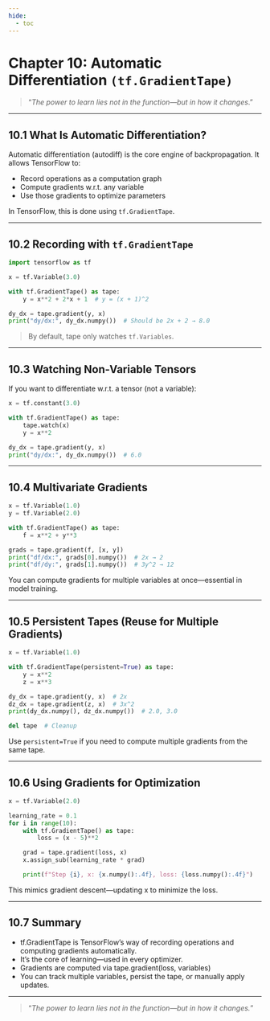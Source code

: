 ```yaml
---
hide:
  - toc
---
```


# Chapter 10: Automatic Differentiation `(tf.GradientTape)`

> “*The power to learn lies not in the function—but in how it changes*.”

---

## 10.1 What Is Automatic Differentiation?

Automatic differentiation (autodiff) is the core engine of backpropagation. It allows TensorFlow to:

- Record operations as a computation graph  
- Compute gradients w.r.t. any variable  
- Use those gradients to optimize parameters  

In TensorFlow, this is done using `tf.GradientTape`.

---

## 10.2 Recording with `tf.GradientTape`

```python
import tensorflow as tf

x = tf.Variable(3.0)

with tf.GradientTape() as tape:
    y = x**2 + 2*x + 1  # y = (x + 1)^2

dy_dx = tape.gradient(y, x)
print("dy/dx:", dy_dx.numpy())  # Should be 2x + 2 → 8.0
```
> By default, tape only watches `tf.Variables`.

---

## 10.3 Watching Non-Variable Tensors

If you want to differentiate w.r.t. a tensor (not a variable):
```python
x = tf.constant(3.0)

with tf.GradientTape() as tape:
    tape.watch(x)
    y = x**2

dy_dx = tape.gradient(y, x)
print("dy/dx:", dy_dx.numpy())  # 6.0
```

---

## 10.4 Multivariate Gradients

```python
x = tf.Variable(1.0)
y = tf.Variable(2.0)

with tf.GradientTape() as tape:
    f = x**2 + y**3

grads = tape.gradient(f, [x, y])
print("df/dx:", grads[0].numpy())  # 2x → 2
print("df/dy:", grads[1].numpy())  # 3y^2 → 12
```
You can compute gradients for multiple variables at once—essential in model training.

---

## 10.5 Persistent Tapes (Reuse for Multiple Gradients)

```python
x = tf.Variable(1.0)

with tf.GradientTape(persistent=True) as tape:
    y = x**2
    z = x**3

dy_dx = tape.gradient(y, x)  # 2x
dz_dx = tape.gradient(z, x)  # 3x^2
print(dy_dx.numpy(), dz_dx.numpy())  # 2.0, 3.0

del tape  # Cleanup
```
Use `persistent=True` if you need to compute multiple gradients from the same tape.

---

## 10.6 Using Gradients for Optimization

```python
x = tf.Variable(2.0)

learning_rate = 0.1
for i in range(10):
    with tf.GradientTape() as tape:
        loss = (x - 5)**2

    grad = tape.gradient(loss, x)
    x.assign_sub(learning_rate * grad)

    print(f"Step {i}, x: {x.numpy():.4f}, loss: {loss.numpy():.4f}")
```
This mimics gradient descent—updating x to minimize the loss.

---

## 10.7 Summary

- tf.GradientTape is TensorFlow’s way of recording operations and computing gradients automatically.
- It’s the core of learning—used in every optimizer.
- Gradients are computed via tape.gradient(loss, variables)
- You can track multiple variables, persist the tape, or manually apply updates.

---

> “*The power to learn lies not in the function—but in how it changes.*”
